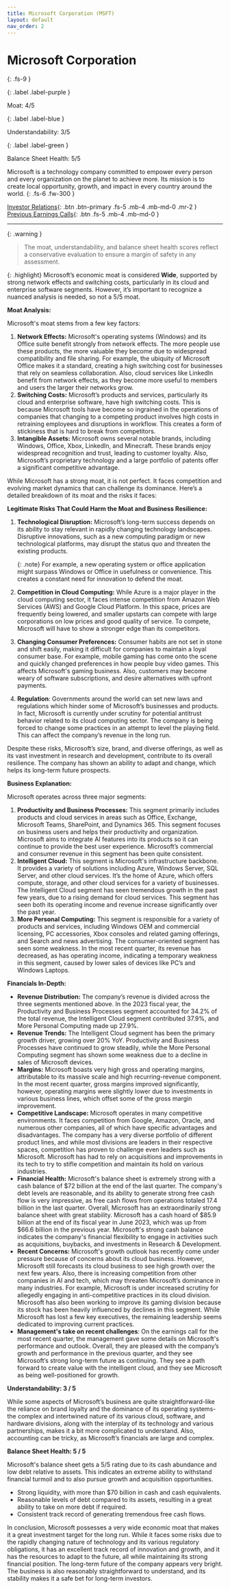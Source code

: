 ```yaml
---
title: Microsoft Corporation (MSFT)
layout: default
nav_order: 2
---
```


# Microsoft Corporation
{: .fs-9 }

{: .label .label-purple }

Moat: 4/5

{: .label .label-blue }

Understandability: 3/5

{: .label .label-green }

Balance Sheet Health: 5/5

Microsoft is a technology company committed to empower every person and every organization on the planet to achieve more. Its mission is to create local opportunity, growth, and impact in every country around the world.
{: .fs-6 .fw-300 }

[Investor Relations](https://www.google.com/search?q=MSFT+investor+relations){: .btn .btn-primary .fs-5 .mb-4 .mb-md-0 .mr-2 }
[Previous Earnings Calls](https://discountingcashflows.com/company/MSFT/transcripts/){: .btn .fs-5 .mb-4 .mb-md-0 }

---

{: .warning }
>The moat, understandability, and balance sheet health scores reflect a conservative evaluation to ensure a margin of safety in any assessment.



{: .highlight} Microsoft’s economic moat is considered **Wide**, supported by strong network effects and switching costs, particularly in its cloud and enterprise software segments. However, it’s important to recognize a nuanced analysis is needed, so not a 5/5 moat.

**Moat Analysis:**

Microsoft's moat stems from a few key factors:

1.  **Network Effects:** Microsoft's operating systems (Windows) and its Office suite benefit strongly from network effects. The more people use these products, the more valuable they become due to widespread compatibility and file sharing. For example, the ubiquity of Microsoft Office makes it a standard, creating a high switching cost for businesses that rely on seamless collaboration. Also, cloud services like LinkedIn benefit from network effects, as they become more useful to members and users the larger their networks grow.
2.  **Switching Costs:** Microsoft’s products and services, particularly its cloud and enterprise software, have high switching costs. This is because Microsoft tools have become so ingrained in the operations of companies that changing to a competing product involves high costs in retraining employees and disruptions in workflow. This creates a form of stickiness that is hard to break from competitors.
3.  **Intangible Assets:** Microsoft owns several notable brands, including Windows, Office, Xbox, LinkedIn, and Minecraft. These brands enjoy widespread recognition and trust, leading to customer loyalty. Also, Microsoft’s proprietary technology and a large portfolio of patents offer a significant competitive advantage. 

While Microsoft has a strong moat, it is not perfect. It faces competition and evolving market dynamics that can challenge its dominance. Here’s a detailed breakdown of its moat and the risks it faces:

**Legitimate Risks That Could Harm the Moat and Business Resilience:**

1.  **Technological Disruption:** Microsoft’s long-term success depends on its ability to stay relevant in rapidly changing technology landscapes. Disruptive innovations, such as a new computing paradigm or new technological platforms, may disrupt the status quo and threaten the existing products.

    {: .note} For example, a new operating system or office application might surpass Windows or Office in usefulness or convenience. This creates a constant need for innovation to defend the moat.
2.  **Competition in Cloud Computing:** While Azure is a major player in the cloud computing sector, it faces intense competition from Amazon Web Services (AWS) and Google Cloud Platform. In this space, prices are frequently being lowered, and smaller upstarts can compete with large corporations on low prices and good quality of service. To compete, Microsoft will have to show a stronger edge than its competitors.
3.  **Changing Consumer Preferences:** Consumer habits are not set in stone and shift easily, making it difficult for companies to maintain a loyal consumer base. For example, mobile gaming has come onto the scene and quickly changed preferences in how people buy video games. This affects Microsoft's gaming business. Also, customers may become weary of software subscriptions, and desire alternatives with upfront payments. 
4. **Regulation**: Governments around the world can set new laws and regulations which hinder some of Microsoft’s businesses and products. In fact, Microsoft is currently under scrutiny for potential antitrust behavior related to its cloud computing sector. The company is being forced to change some practices in an attempt to level the playing field. This can affect the company’s revenue in the long run.

Despite these risks, Microsoft’s size, brand, and diverse offerings, as well as its vast investment in research and development, contribute to its overall resilience. The company has shown an ability to adapt and change, which helps its long-term future prospects.

**Business Explanation:**

Microsoft operates across three major segments:

1.  **Productivity and Business Processes:** This segment primarily includes products and cloud services in areas such as Office, Exchange, Microsoft Teams, SharePoint, and Dynamics 365. This segment focuses on business users and helps their productivity and organization. Microsoft aims to integrate AI features into its products so it can continue to provide the best user experience. Microsoft’s commercial and consumer revenue in this segment has been quite consistent.
2.  **Intelligent Cloud:** This segment is Microsoft's infrastructure backbone. It provides a variety of solutions including Azure, Windows Server, SQL Server, and other cloud services. It’s the home of Azure, which offers compute, storage, and other cloud services for a variety of businesses. The Intelligent Cloud segment has seen tremendous growth in the past few years, due to a rising demand for cloud services. This segment has seen both its operating income and revenue increase significantly over the past year.
3.  **More Personal Computing:** This segment is responsible for a variety of products and services, including Windows OEM and commercial licensing, PC accessories, Xbox consoles and related gaming offerings, and Search and news advertising. The consumer-oriented segment has seen some weakness. In the most recent quarter, its revenue has decreased, as has operating income, indicating a temporary weakness in this segment, caused by lower sales of devices like PC’s and Windows Laptops. 

**Financials In-Depth:**

*   **Revenue Distribution:** The company’s revenue is divided across the three segments mentioned above. In the 2023 fiscal year, the Productivity and Business Processes segment accounted for 34.2% of the total revenue, the Intelligent Cloud segment contributed 37.9%, and More Personal Computing made up 27.9%.
*   **Revenue Trends:** The Intelligent Cloud segment has been the primary growth driver, growing over 20% YoY. Productivity and Business Processes have continued to grow steadily, while the More Personal Computing segment has shown some weakness due to a decline in sales of Microsoft devices.
*   **Margins:** Microsoft boasts very high gross and operating margins, attributable to its massive scale and high recurring-revenue component. In the most recent quarter, gross margins improved significantly, however, operating margins were slightly lower due to investments in various business lines, which offset some of the gross margin improvement.
*   **Competitive Landscape:** Microsoft operates in many competitive environments. It faces competition from Google, Amazon, Oracle, and numerous other companies, all of which have specific advantages and disadvantages. The company has a very diverse portfolio of different product lines, and while most divisions are leaders in their respective spaces, competition has proven to challenge even leaders such as Microsoft. Microsoft has had to rely on acquisitions and improvements in its tech to try to stifle competition and maintain its hold on various industries.
*  **Financial Health:** Microsoft's balance sheet is extremely strong with a cash balance of $72 billion at the end of the last quarter. The company's debt levels are reasonable, and its ability to generate strong free cash flow is very impressive, as free cash flows from operations totaled 17.4 billion in the last quarter. Overall, Microsoft has an extraordinarily strong balance sheet with great stability. Microsoft has a cash hoard of $85.9 billion at the end of its fiscal year in June 2023, which was up from $66.6 billion in the previous year. Microsoft's strong cash balance indicates the company's financial flexibility to engage in activities such as acquisitions, buybacks, and investments in Research & Development.
* **Recent Concerns:** Microsoft's growth outlook has recently come under pressure because of concerns about its cloud business. However, Microsoft still forecasts its cloud business to see high growth over the next few years. Also, there is increasing competition from other companies in AI and tech, which may threaten Microsoft’s dominance in many industries. For example, Microsoft is under increased scrutiny for allegedly engaging in anti-competitive practices in its cloud division. Microsoft has also been working to improve its gaming division because its stock has been heavily influenced by declines in this segment. While Microsoft has lost a few key executives, the remaining leadership seems dedicated to improving current practices.
*  **Management's take on recent challenges**: On the earnings call for the most recent quarter, the management gave some details on Microsoft's performance and outlook. Overall, they are pleased with the company’s growth and performance in the previous quarter, and they see Microsoft’s strong long-term future as continuing. They see a path forward to create value with the intelligent cloud, and they see Microsoft as being well-positioned for growth.

**Understandability: 3 / 5**

While some aspects of Microsoft’s business are quite straightforward-like the reliance on brand loyalty and the dominance of its operating systems-the complex and intertwined nature of its various cloud, software, and hardware divisions, along with the interplay of its technology and various partnerships, makes it a bit more complicated to understand. Also, accounting can be tricky, as Microsoft’s financials are large and complex.

**Balance Sheet Health: 5 / 5**

Microsoft's balance sheet gets a 5/5 rating due to its cash abundance and low debt relative to assets. This indicates an extreme ability to withstand financial turmoil and to also pursue growth and acquisition opportunities.

*   Strong liquidity, with more than $70 billion in cash and cash equivalents.
*   Reasonable levels of debt compared to its assets, resulting in a great ability to take on more debt if required.
*   Consistent track record of generating tremendous free cash flows.

In conclusion, Microsoft possesses a very wide economic moat that makes it a great investment target for the long run. While it faces some risks due to the rapidly changing nature of technology and its various regulatory obligations, it has an excellent track record of innovation and growth, and it has the resources to adapt to the future, all while maintaining its strong financial position. The long-term future of the company appears very bright. The business is also reasonably straightforward to understand, and its stability makes it a safe bet for long-term investors.